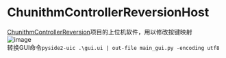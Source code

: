 # ChunithmControllerReversionHost
 [ChunithmControllerReversion](https://github.com/fangxx3863/ChunithmControllerReversion)项目的上位机软件，用以修改按键映射  
 ![image](https://user-images.githubusercontent.com/48589001/174819279-b126e2a4-ecf0-4bac-9959-3cc2d2d13013.png)  
 转换GUI命令`pyside2-uic .\gui.ui | out-file main_gui.py -encoding utf8`